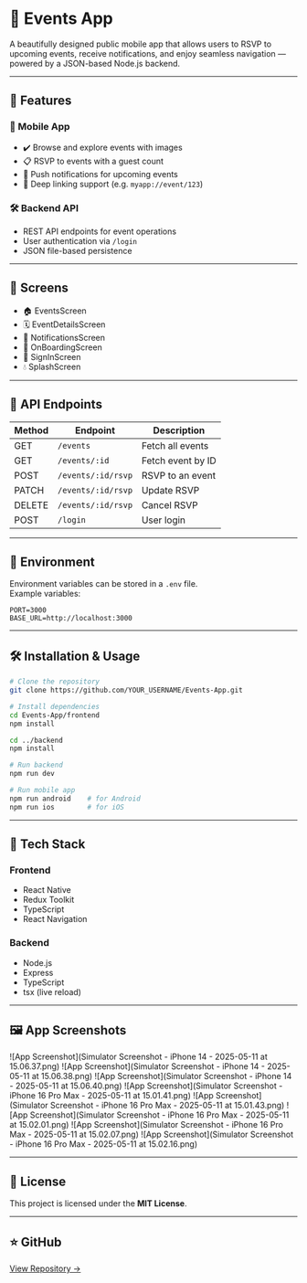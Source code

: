 # 🎉 Events App

A beautifully designed public mobile app that allows users to RSVP to upcoming events, receive notifications, and enjoy seamless navigation — powered by a JSON-based Node.js backend.

---

## 🚀 Features

### 📱 Mobile App

- ✔️ Browse and explore events with images  
- 📋 RSVP to events with a guest count  
- 🔔 Push notifications for upcoming events  
- 🔗 Deep linking support (e.g. `myapp://event/123`)  

### 🛠 Backend API

- REST API endpoints for event operations  
- User authentication via `/login`  
- JSON file-based persistence  

---

## 📱 Screens

- 🏠 EventsScreen  
- 🗓 EventDetailsScreen  
- 🔔 NotificationsScreen  
- 🚀 OnBoardingScreen  
- 🔑 SignInScreen  
- 💧 SplashScreen  

---

## 🧩 API Endpoints

| Method | Endpoint | Description |
|--------|----------|-------------|
| GET    | `/events` | Fetch all events |
| GET    | `/events/:id` | Fetch event by ID |
| POST   | `/events/:id/rsvp` | RSVP to an event |
| PATCH  | `/events/:id/rsvp` | Update RSVP |
| DELETE | `/events/:id/rsvp` | Cancel RSVP |
| POST   | `/login` | User login |

---

## 🔧 Environment

Environment variables can be stored in a `.env` file.  
Example variables:
```
PORT=3000
BASE_URL=http://localhost:3000
```

---

## 🛠 Installation & Usage

```bash
# Clone the repository
git clone https://github.com/YOUR_USERNAME/Events-App.git

# Install dependencies
cd Events-App/frontend
npm install

cd ../backend
npm install

# Run backend
npm run dev

# Run mobile app
npm run android    # for Android
npm run ios        # for iOS
```

---

## 🧱 Tech Stack

### Frontend
- React Native  
- Redux Toolkit  
- TypeScript  
- React Navigation  

### Backend
- Node.js  
- Express  
- TypeScript  
- tsx (live reload)

---

## 🖼️ App Screenshots

![App Screenshot](Simulator Screenshot - iPhone 14 - 2025-05-11 at 15.06.37.png)
![App Screenshot](Simulator Screenshot - iPhone 14 - 2025-05-11 at 15.06.38.png)
![App Screenshot](Simulator Screenshot - iPhone 14 - 2025-05-11 at 15.06.40.png)
![App Screenshot](Simulator Screenshot - iPhone 16 Pro Max - 2025-05-11 at 15.01.41.png)
![App Screenshot](Simulator Screenshot - iPhone 16 Pro Max - 2025-05-11 at 15.01.43.png)
![App Screenshot](Simulator Screenshot - iPhone 16 Pro Max - 2025-05-11 at 15.02.01.png)
![App Screenshot](Simulator Screenshot - iPhone 16 Pro Max - 2025-05-11 at 15.02.07.png)
![App Screenshot](Simulator Screenshot - iPhone 16 Pro Max - 2025-05-11 at 15.02.16.png)

---

## 📄 License

This project is licensed under the **MIT License**.

---

## ⭐ GitHub

[View Repository →](https://github.com/YOUR_USERNAME/Events-App)
